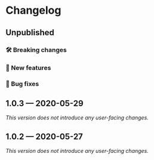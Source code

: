 # Changelog

## Unpublished

### 🛠 Breaking changes

### 🎉 New features

### 🐛 Bug fixes

## 1.0.3 — 2020-05-29

*This version does not introduce any user-facing changes.*

## 1.0.2 — 2020-05-27

*This version does not introduce any user-facing changes.*
